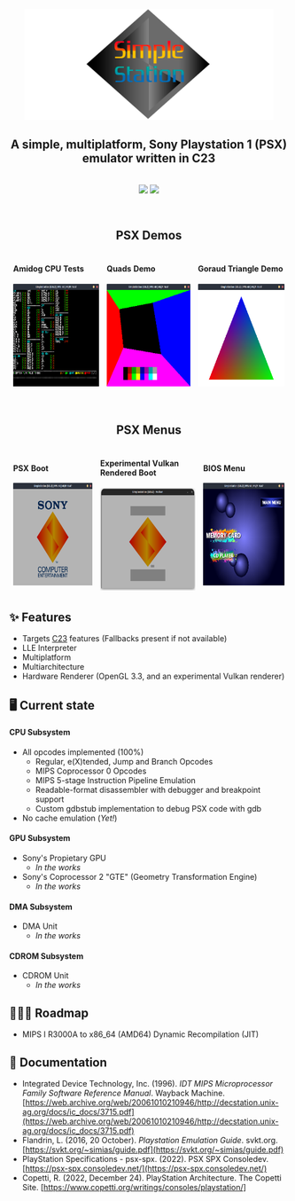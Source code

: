 <p align="center">
  <img src="resources/banner.png" width="450vw" height="200vw"/>
</p>

<h2 align="center">A simple, multiplatform, Sony Playstation 1 (PSX) emulator written in C23</h2>

<p align="center">
  <br>
  <img src="https://github.com/cakehonolulu/SimpleStation/actions/workflows/simplestation.yml/badge.svg">
  <img src="https://byob.yarr.is/cakehonolulu/SimpleStation/build">
</p>

<br>

<h2 align="center">PSX Demos</h2>
<table align="center">
<thead>
  <tr>
    <td><h4>Amidog CPU Tests</h4><img src="https://raw.githubusercontent.com/cakehonolulu/SimpleStation/main/resources/amidog.png" width="250vw" height="185vh" alt="Image"></td>
    <td><h4>Quads Demo</h4><img src="https://raw.githubusercontent.com/cakehonolulu/SimpleStation/main/resources/quad.png" width="250vw" height="185vh" alt="Image"></td>
    <td><h4>Goraud Triangle Demo</h4><img src="https://raw.githubusercontent.com/cakehonolulu/SimpleStation/main/resources/triangle.png" width="250vw" height="185vh" alt="Image"></td>
  </tr>
</thead>
</table>

<br>

<h2 align="center">PSX Menus</h2>
<table align="center">
<thead>
  <tr>
    <td><h4>PSX Boot</h4><img src="https://raw.githubusercontent.com/cakehonolulu/SimpleStation/main/resources/bootup.png" width="250vw" height="185vh" alt="Image"></td>
    <td><h4>Experimental Vulkan Rendered Boot</h4><img src="https://raw.githubusercontent.com/cakehonolulu/SimpleStation/main/resources/vulkan.png" width="250vw" height="185vh" alt="Image"></td>
    <td><h4>BIOS Menu</h4><img src="https://raw.githubusercontent.com/cakehonolulu/SimpleStation/main/resources/bios.png" width="250vw" height="185vh" alt="Image"></td>
  </tr>
</thead>
</table>

## ✨ Features
* Targets [C23](https://en.cppreference.com/w/c/23) features (Fallbacks present if not available)
* LLE Interpreter
* Multiplatform
* Multiarchitecture
* Hardware Renderer (OpenGL 3.3, and an experimental Vulkan renderer)

## 🖥️ Current state
#### CPU Subsystem
- All opcodes implemented (100%)
  - Regular, e(X)tended, Jump and Branch Opcodes
  - MIPS Coprocessor 0 Opcodes
  - MIPS 5-stage Instruction Pipeline Emulation
  - Readable-format disassembler with debugger and breakpoint support
  - Custom gdbstub implementation to debug PSX code with gdb
- No cache emulation (_Yet!_)

#### GPU Subsystem
- Sony's Propietary GPU
  - _In the works_
- Sony's Coprocessor 2 "GTE" (Geometry Transformation Engine)
  - _In the works_

#### DMA Subsystem
- DMA Unit
  - _In the works_

#### CDROM Subsystem
- CDROM Unit
  - _In the works_
    
## 👷🏼‍♂️ Roadmap
* MIPS I R3000A to x86_64 (AMD64) Dynamic Recompilation (JIT)

## 📃 Documentation
* Integrated Device Technology, Inc. (1996). _IDT MIPS Microprocessor Family Software Reference Manual_. Wayback Machine. [https://web.archive.org/web/20061010210946/http://decstation.unix-ag.org/docs/ic_docs/3715.pdf](https://web.archive.org/web/20061010210946/http://decstation.unix-ag.org/docs/ic_docs/3715.pdf)
* Flandrin, L. (2016, 20 October). _Playstation Emulation Guide_. svkt.org. [https://svkt.org/~simias/guide.pdf](https://svkt.org/~simias/guide.pdf)
* PlayStation Specifications - psx-spx. (2022). PSX SPX Consoledev. [https://psx-spx.consoledev.net/](https://psx-spx.consoledev.net/)
* Copetti, R. (2022, December 24). PlayStation Architecture. The Copetti Site. [https://www.copetti.org/writings/consoles/playstation/]
